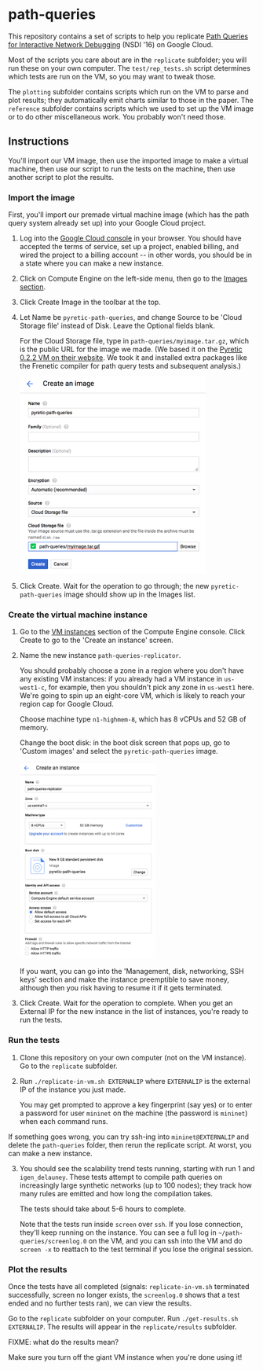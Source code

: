 # path-queries

This repository contains a set of scripts to help you replicate
[Path Queries for Interactive Network Debugging](http://web.mit.edu/~alephtwo/www/pathqueries.html)
(NSDI '16) on Google Cloud.

Most of the scripts you care about are in the `replicate` subfolder;
you will run these on your own computer. The `test/rep_tests.sh`
script determines which tests are run on the VM, so you may want to
tweak those.

The `plotting` subfolder contains scripts which run on the VM to parse
and plot results; they automatically emit charts similar to those in
the paper. The `reference` subfolder contains scripts which we used to
set up the VM image or to do other miscellaneous work. You probably
won't need those.

## Instructions

You'll import our VM image, then use the imported image to make a
virtual machine, then use our script to run the tests on the machine,
then use another script to plot the results.

### Import the image

First, you'll import our premade virtual machine image (which has the
path query system already set up) into your Google Cloud project.

1. Log into the
   [Google Cloud console](https://console.cloud.google.com/) in your
   browser. You should have accepted the terms of service, set up a
   project, enabled billing, and wired the project to a billing
   account -- in other words, you should be in a state where you can
   make a new instance.

2. Click on Compute Engine on the left-side menu, then go to the
   [Images section](https://console.cloud.google.com/compute/images).

3. Click Create Image in the toolbar at the top.

4. Let Name be `pyretic-path-queries`, and change Source to be 'Cloud
   Storage file' instead of Disk. Leave the Optional fields blank.

   For the Cloud Storage file, type in `path-queries/myimage.tar.gz`,
   which is the public URL for the image we made. (We based it on the
   [Pyretic 0.2.2 VM on their website](https://bitbucket.org/reich/pyretic-vms/downloads/Pyretic-0.2.2-amd64.zip).
   We took it and installed extra packages like the Frenetic compiler
   for path query tests and subsequent analysis.)

   <img src="create-an-image.png" height="400">

5. Click Create. Wait for the operation to go through; the new
   `pyretic-path-queries` image should show up in the Images list.

### Create the virtual machine instance

1. Go to the
   [VM instances](https://console.cloud.google.com/compute/instances)
   section of the Compute Engine console. Click Create to go to the
   'Create an instance' screen.

2. Name the new instance `path-queries-replicator`.

   You should probably choose a zone in a region where you don't have
   any existing VM instances: if you already had a VM instance in
   `us-west1-c`, for example, then you shouldn't pick any zone in
   `us-west1` here. We're going to spin up an eight-core VM, which
   is likely to reach your region cap for Google Cloud.

   Choose machine type `n1-highmem-8`, which has 8 vCPUs and 52 GB of
   memory.

   Change the boot disk: in the boot disk screen that pops up, go to
   'Custom images' and select the `pyretic-path-queries` image.

   <img src="create-an-instance.png" height="400">

   If you want, you can go into the 'Management, disk, networking, SSH
   keys' section and make the instance preemptible to save money,
   although then you risk having to resume it if it gets terminated.

3. Click Create. Wait for the operation to complete. When you get an
   External IP for the new instance in the list of instances, you're
   ready to run the tests.

### Run the tests

1. Clone this repository on your own computer (not on the VM
   instance). Go to the `replicate` subfolder.

2. Run `./replicate-in-vm.sh EXTERNALIP` where `EXTERNALIP` is the
   external IP of the instance you just made.

   You may get prompted to approve a key fingerprint (say yes) or to
   enter a password for user `mininet` on the machine (the password is
   `mininet`) when each command runs.

If something goes wrong, you can try ssh-ing into `mininet@EXTERNALIP`
and delete the `path-queries` folder, then rerun the replicate
script. At worst, you can make a new instance.

3. You should see the scalability trend tests running, starting with
   run 1 and `igen_delauney`. These tests attempt to compile path
   queries on increasingly large synthetic networks (up to 100 nodes);
   they track how many rules are emitted and how long the compilation
   takes.

   The tests should take about 5-6 hours to complete.

   Note that the tests run inside `screen` over `ssh`. If you lose
   connection, they'll keep running on the instance. You can see a
   full log in `~/path-queries/screenlog.0` on the VM, and you can ssh
   into the VM and do `screen -x` to reattach to the test terminal if
   you lose the original session.

### Plot the results

Once the tests have all completed (signals: `replicate-in-vm.sh`
terminated successfully, screen no longer exists, the `screenlog.0`
shows that a test ended and no further tests ran), we can view the
results.

Go to the `replicate` subfolder on your computer. Run
`./get-results.sh EXTERNALIP`. The results will appear in the
`replicate/results` subfolder.

FIXME: what do the results mean?

Make sure you turn off the giant VM instance when you're done using
it!
